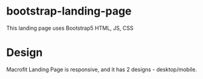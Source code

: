 # bootstrap-landing-page

This landing page uses Bootstrap5 HTML, JS, CSS

# Design

Macrofit Landing Page is responsive, and it has 2 designs - desktop/mobile.
